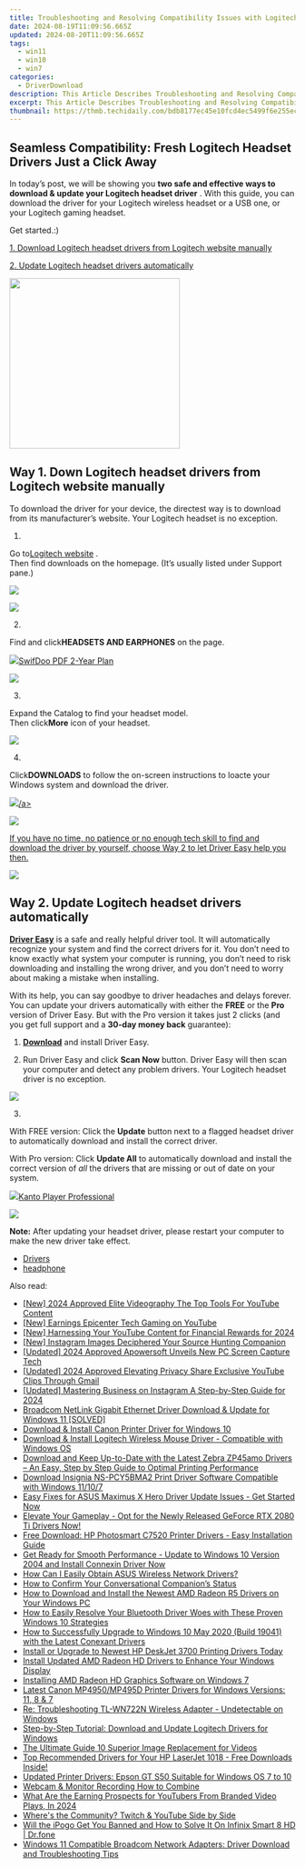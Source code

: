 ```yaml
---
title: Troubleshooting and Resolving Compatibility Issues with Logitech G930 Headset for Windows Systems
date: 2024-08-19T11:09:56.665Z
updated: 2024-08-20T11:09:56.665Z
tags:
  - win11
  - win10
  - win7
categories:
  - DriverDownload
description: This Article Describes Troubleshooting and Resolving Compatibility Issues with Logitech G930 Headset for Windows Systems
excerpt: This Article Describes Troubleshooting and Resolving Compatibility Issues with Logitech G930 Headset for Windows Systems
thumbnail: https://thmb.techidaily.com/bdb8177ec45e10fcd4ec5499f6e255ec00146feb57465bd8edaf95619ca00bc2.jpg
---
```


## Seamless Compatibility: Fresh Logitech Headset Drivers Just a Click Away

In today’s post, we will be showing you   **two safe and effective ways to download & update your Logitech headset driver**  . With this guide, you can download the driver for your Logitech wireless headset or a USB one, or your Logitech gaming headset.

Get started.:)

[1. Download Logitech headset drivers from Logitech website manually](https://tools.techidaily.com/drivereasy/download/)

[2. Update Logitech headset drivers automatically](https://tools.techidaily.com/drivereasy/download/)

<!-- affiliate ads begin -->
<a href="https://coinrule.sjv.io/c/5597632/1958374/18409" target="_top" id="1958374"><img src="//a.impactradius-go.com/display-ad/18409-1958374" border="0" alt="" width="300" height="300"/></a><img height="0" width="0" src="https://imp.pxf.io/i/5597632/1958374/18409" style="position:absolute;visibility:hidden;" border="0" />
<!-- affiliate ads end -->
## Way 1\. Down Logitech headset drivers from Logitech website manually

 To download the driver for your device, the directest way is to download from its manufacturer’s website. Your Logitech headset is no exception.

 1)  

 Go to[Logitech website](http://www.logitech.com/en-us) .  
 Then find downloads on the homepage. (It’s usually listed under Support pane.)

<!-- affiliate ads begin -->
<a href="https://shop.copernic.com/order/checkout.php?PRODS=41033095&QTY=1&AFFILIATE=108875&CART=1"><img src="https://secure.2checkout.com/images/merchant/8d30aa96e72440759f74bd2306c1fa3d/Copernic-2023-Affiliate-728x90-Advanced-3YR.png" border="0"></a>
<!-- affiliate ads end -->
![](https://images.drivereasy.com/wp-content/uploads/2017/08/img_5981950405b27.png)

 2)  

 Find and click**HEADSETS AND EARPHONES** on the page.

<!-- affiliate ads begin -->
<a href="https://purchase.swifdoo.com/order/checkout.php?PRODS=40002580&QTY=1&AFFILIATE=108875&CART=1"><img src="https://secure.avangate.com/images/merchant/8b932759a5a04ddb34bf79e3f9072e4b/products/3_Product%20box%20white-1024x1024.png" border="0">SwifDoo PDF 2-Year Plan</a>
<!-- affiliate ads end -->
![](https://images.drivereasy.com/wp-content/uploads/2017/08/img_59819528446dc.png)

 3)  

 Expand the Catalog to find your headset model.  
 Then click**More** icon of your headset.

![](https://images.drivereasy.com/wp-content/uploads/2017/08/img_598195e29f241.jpg)

 4)  

 Click**DOWNLOADS** to follow the on-screen instructions to loacte your Windows system and download the driver.

<!-- affiliate ads begin -->
<a href="https://store.nero.com/order/checkout.php?PRODS=4729507&QTY=1&AFFILIATE=108875&CART=1"><img src="https://www.nero.com/nero-com-wAssets/img/banners/2023/TIU/Nero_TuneItUp_Screen_2.webp" border="0">/a>
<!-- affiliate ads end -->
 ![](https://images.drivereasy.com/wp-content/uploads/2017/08/img_598197284e6ac.png)

 If you have no time, no patience or no enough tech skill to find and download the driver by yourself, choose Way 2 to let Driver Easy help you then.

<!-- affiliate ads begin -->
<a href="https://store.nero.com/order/checkout.php?PRODS=42296855&QTY=1&AFFILIATE=108875&CART=1"><img src="http://cdnwww.nero.com/nero-com-wAssets/img/banners/2023/recode/Nero_Recode_Screen_2.png" border="0"></a>
<!-- affiliate ads end -->
## Way 2\. Update Logitech headset drivers automatically

**[Driver Easy](https://tools.techidaily.com/drivereasy/download/)**  is a safe and really helpful driver tool. It  will automatically recognize your system and find the correct drivers for it. You don’t need to know exactly what system your computer is running, you don’t need to risk downloading and installing the wrong driver, and you don’t need to worry about making a mistake when installing.

 With its help, you can say goodbye to driver headaches and delays forever. You can update your drivers automatically with either the **FREE**  or the **Pro**  version of Driver Easy. But with the Pro version it takes just 2 clicks (and you get full support and a **30-day money back** guarantee):

 1) **[Download](https://tools.techidaily.com/drivereasy/download/)**   and install Driver Easy.

 2) Run Driver Easy and click **Scan Now**   button. Driver Easy will then scan your computer and detect any problem drivers. Your Logitech headset driver is no exception.

![](https://images.drivereasy.com/wp-content/uploads/2017/08/img_5981786113621.jpg)

 3)

 With FREE version: Click the **Update**  button next to a flagged headset driver to automatically download and install the correct driver.

With Pro version: Click **Update All**  to automatically download and install the correct version of _all_  the drivers that are missing or out of date on your system.

<!-- affiliate ads begin -->
<a href="https://secure.2checkout.com/order/checkout.php?PRODS=4742929&QTY=1&AFFILIATE=108875&CART=1"><img src="https://secure.avangate.com/images/merchant/e09fdffe648a30658a9657bbed7b2388/products/boxshot(2).png" border="0">Kanto Player Professional</a>
<!-- affiliate ads end -->
![](https://images.drivereasy.com/wp-content/uploads/2017/08/img_59819bc4361fa.jpg)

**Note:** After updating your headset driver, please restart your computer to make the new driver take effect.

* [Drivers](https://tools.techidaily.com/drivereasy/download/)
* [headphone](https://tools.techidaily.com/drivereasy/download/)

<ins class="adsbygoogle"
     style="display:block"
     data-ad-format="autorelaxed"
     data-ad-client="ca-pub-7571918770474297"
     data-ad-slot="1223367746"></ins>



<ins class="adsbygoogle"
     style="display:block"
     data-ad-client="ca-pub-7571918770474297"
     data-ad-slot="8358498916"
     data-ad-format="auto"
     data-full-width-responsive="true"></ins>

<span class="atpl-alsoreadstyle">Also read:</span>
<div><ul>
<li><a href="https://facebook-record-videos.techidaily.com/new-2024-approved-elite-videography-the-top-tools-for-youtube-content/"><u>[New] 2024 Approved  Elite Videography  The Top Tools For YouTube Content</u></a></li>
<li><a href="https://youtube-clips.techidaily.com/new-earnings-epicenter-tech-gaming-on-youtube/"><u>[New] Earnings Epicenter  Tech Gaming on YouTube</u></a></li>
<li><a href="https://eaxpv-info.techidaily.com/new-harnessing-your-youtube-content-for-financial-rewards-for-2024/"><u>[New] Harnessing Your YouTube Content for Financial Rewards for 2024</u></a></li>
<li><a href="https://instagram-clips.techidaily.com/new-instagram-images-deciphered-your-source-hunting-companion/"><u>[New] Instagram Images Deciphered  Your Source Hunting Companion</u></a></li>
<li><a href="https://remote-screen-capture.techidaily.com/updated-2024-approved-apowersoft-unveils-new-pc-screen-capture-tech/"><u>[Updated] 2024 Approved  Apowersoft Unveils New PC Screen Capture Tech</u></a></li>
<li><a href="https://youtube-docs.techidaily.com/ed-2024-approved-elevating-privacy-share-exclusive-youtube-clips-through-gmail/"><u>[Updated] 2024 Approved  Elevating Privacy  Share Exclusive YouTube Clips Through Gmail</u></a></li>
<li><a href="https://instagram-video-files.techidaily.com/updated-mastering-business-on-instagram-a-step-by-step-guide-for-2024/"><u>[Updated] Mastering Business on Instagram  A Step-by-Step Guide for 2024</u></a></li>
<li><a href="https://hardware-help.techidaily.com/broadcom-netlink-gigabit-ethernet-driver-download-and-update-for-windows-11-solved/"><u>Broadcom NetLink Gigabit Ethernet Driver Download & Update for Windows 11 [SOLVED]</u></a></li>
<li><a href="https://hardware-help.techidaily.com/download-and-install-canon-printer-driver-for-windows-10/"><u>Download & Install Canon Printer Driver for Windows 10</u></a></li>
<li><a href="https://hardware-help.techidaily.com/download-and-install-logitech-wireless-mouse-driver-compatible-with-windows-os/"><u>Download & Install Logitech Wireless Mouse Driver - Compatible with Windows OS</u></a></li>
<li><a href="https://hardware-help.techidaily.com/download-and-keep-up-to-date-with-the-latest-zebra-zp45amo-drivers-an-easy-step-by-step-guide-to-optimal-printing-performance/"><u>Download and Keep Up-to-Date with the Latest Zebra ZP45amo Drivers – An Easy, Step by Step Guide to Optimal Printing Performance</u></a></li>
<li><a href="https://hardware-help.techidaily.com/download-insignia-ns-pcy5bma2-print-driver-software-compatible-with-windows-11107/"><u>Download Insignia NS-PCY5BMA2 Print Driver Software Compatible with Windows 11/10/7</u></a></li>
<li><a href="https://hardware-help.techidaily.com/easy-fixes-for-asus-maximus-x-hero-driver-update-issues-get-started-now/"><u>Easy Fixes for ASUS Maximus X Hero Driver Update Issues - Get Started Now</u></a></li>
<li><a href="https://hardware-help.techidaily.com/1722966183622-elevate-your-gameplay-opt-for-the-newly-released-geforce-rtx-2080-ti-drivers-now/"><u>Elevate Your Gameplay - Opt for the Newly Released GeForce RTX 2080 Ti Drivers Now!</u></a></li>
<li><a href="https://hardware-help.techidaily.com/free-download-hp-photosmart-c7520-printer-drivers-easy-installation-guide/"><u>Free Download: HP Photosmart C7520 Printer Drivers - Easy Installation Guide</u></a></li>
<li><a href="https://hardware-help.techidaily.com/1722967403258-get-ready-for-smooth-performance-update-to-windows-10-version-2004-and-install-connexin-driver-now/"><u>Get Ready for Smooth Performance - Update to Windows 10 Version 2004 and Install Connexin Driver Now</u></a></li>
<li><a href="https://hardware-help.techidaily.com/how-can-i-easily-obtain-asus-wireless-network-drivers/"><u>How Can I Easily Obtain ASUS Wireless Network Drivers?</u></a></li>
<li><a href="https://tech-revival.techidaily.com/how-to-confirm-your-conversational-companions-status/"><u>How to Confirm Your Conversational Companion’s Status</u></a></li>
<li><a href="https://hardware-help.techidaily.com/how-to-download-and-install-the-newest-amd-radeon-r5-drivers-on-your-windows-pc/"><u>How to Download and Install the Newest AMD Radeon R5 Drivers on Your Windows PC</u></a></li>
<li><a href="https://hardware-help.techidaily.com/how-to-easily-resolve-your-bluetooth-driver-woes-with-these-proven-windows-10-strategies/"><u>How to Easily Resolve Your Bluetooth Driver Woes with These Proven Windows 10 Strategies</u></a></li>
<li><a href="https://hardware-help.techidaily.com/how-to-successfully-upgrade-to-windows-10-may-2020-build-19041-with-the-latest-conexant-drivers/"><u>How to Successfully Upgrade to Windows 10 May 2020 (Build 19041) with the Latest Conexant Drivers</u></a></li>
<li><a href="https://hardware-help.techidaily.com/install-or-upgrade-to-newest-hp-deskjet-3700-printing-drivers-today/"><u>Install or Upgrade to Newest HP DeskJet 3700 Printing Drivers Today</u></a></li>
<li><a href="https://hardware-help.techidaily.com/install-updated-amd-radeon-hd-drivers-to-enhance-your-windows-display/"><u>Install Updated AMD Radeon HD Drivers to Enhance Your Windows Display</u></a></li>
<li><a href="https://hardware-help.techidaily.com/installing-amd-radeon-hd-graphics-software-on-windows-7/"><u>Installing AMD Radeon HD Graphics Software on Windows 7</u></a></li>
<li><a href="https://hardware-help.techidaily.com/latest-canon-mp4950mp495d-printer-drivers-for-windows-versions-11-8-and-7/"><u>Latest Canon MP4950/MP495D Printer Drivers for Windows Versions: 11, 8 & 7</u></a></li>
<li><a href="https://hardware-help.techidaily.com/re-troubleshooting-tl-wn722n-wireless-adapter-undetectable-on-windows/"><u>Re: Troubleshooting TL-WN722N Wireless Adapter - Undetectable on Windows</u></a></li>
<li><a href="https://hardware-help.techidaily.com/step-by-step-tutorial-download-and-update-logitech-drivers-for-windows/"><u>Step-by-Step Tutorial: Download and Update Logitech Drivers for Windows</u></a></li>
<li><a href="https://extra-tips.techidaily.com/the-ultimate-guide-10-superior-image-replacement-for-videos/"><u>The Ultimate Guide  10 Superior Image Replacement for Videos</u></a></li>
<li><a href="https://hardware-help.techidaily.com/top-recommended-drivers-for-your-hp-laserjet-1018-free-downloads-inside/"><u>Top Recommended Drivers for Your HP LaserJet 1018 - Free Downloads Inside!</u></a></li>
<li><a href="https://hardware-help.techidaily.com/updated-printer-drivers-epson-gt-s50-suitable-for-windows-os-7-to-10/"><u>Updated Printer Drivers: Epson GT S50 Suitable for Windows OS 7 to 10</u></a></li>
<li><a href="https://visual-screen-recording.techidaily.com/webcam-and-monitor-recording-how-to-combine/"><u>Webcam & Monitor Recording  How to Combine</u></a></li>
<li><a href="https://facebook-record-videos.techidaily.com/what-are-the-earning-prospects-for-youtubers-from-branded-video-plays-in-2024/"><u>What Are the Earning Prospects for YouTubers From Branded Video Plays, In 2024</u></a></li>
<li><a href="https://extra-resources.techidaily.com/wheres-the-community-twitch-and-youtube-side-by-side/"><u>Where's the Community? Twitch & YouTube Side by Side</u></a></li>
<li><a href="https://fake-location.techidaily.com/will-the-ipogo-get-you-banned-and-how-to-solve-it-on-infinix-smart-8-hd-drfone-by-drfone-virtual-android/"><u>Will the iPogo Get You Banned and How to Solve It On Infinix Smart 8 HD | Dr.fone</u></a></li>
<li><a href="https://hardware-help.techidaily.com/windows-11-compatible-broadcom-network-adapters-driver-download-and-troubleshooting-tips/"><u>Windows 11 Compatible Broadcom Network Adapters: Driver Download and Troubleshooting Tips</u></a></li>
</ul></div>
